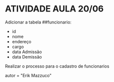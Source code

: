 <h1>ATIVIDADE AULA 20/06</h1>


Adicionar a tabela ##funcionario:

- id
- nome
- endereço
- cargo
- data Admissão
- data Demissão

Realizar o processo para o cadastro de funcionarios

autor = "Erik Mazzuco"
